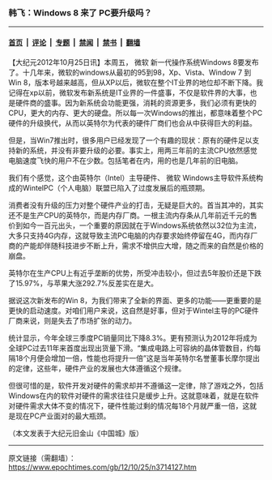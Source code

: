 ### 韩飞：Windows 8 来了 PC要升级吗？

---

#### [首页](../../../..?n3714127) &nbsp;|&nbsp; [评论](../../../../../epoch-comment?n3714127) &nbsp;|&nbsp; [专题](../../../../../epoch-special?n3714127) &nbsp;|&nbsp; [禁闻](../../../../../epoch-news?n3714127) &nbsp;|&nbsp; [禁书](../../../../../books?n3714127) &nbsp;|&nbsp; [翻墙](https://github.com/gfw-breaker/nogfw/blob/master/README.md?n3714127)


<div class="post_content" id="artbody" itemprop="articleBody">
 <!-- article content begin -->
 <p>
  【大纪元2012年10月25日讯】本周五，
  <ok href="https://www.epochtimes.com/gb/tag/%E5%BE%AE%E8%BD%AF.html">
   微软
  </ok>
  新一代操作系统Windows 8要发布了。十几年来，微软的windows从最初的95到98，Xp、Vista、Window 7 到 Win 8，版本号越来越高，但从XP以后，微软在整个IT业界的地位却不断下降。我记得在xp以前，微软发布新系统是IT业界的一件盛事，不仅是软件界的大事，也是硬件商的盛事。因为新系统会功能更强，消耗的资源更多，我们必须有更快的CPU，更大的内存、更大的硬盘。所以每一次Windows的推出，都意味着整个PC硬件的升级换代，从而以英特尔为代表的硬件厂商们也会从中获得巨大的利益。
 </p>
 <p>
  但是，当Win7推出时，很多用户已经发现了一个有趣的现状：原有的硬件足以支持新的系统，并没有非要升级的必要。事实上，用两三年前的主流CPU依然感觉电脑速度飞快的用户不在少数。包括笔者在内，用的也是几年前的旧电脑。
 </p>
 <p>
  我们有个感觉，这个由英特尔（Intel）主导硬件、
  <ok href="https://www.epochtimes.com/gb/tag/%E5%BE%AE%E8%BD%AF.html">
   微软
  </ok>
  Windows主导软件系统构成的WintelPC（个人电脑）联盟已陷入了过度发展后的瓶颈期。
 </p>
 <p>
  消费者没有升级的压力对整个硬件产业的打击，无疑是巨大的。首当其冲的，其实还不是生产CPU的英特尔，而是内存厂商。一根主流内存条从几年前近千元的售价到如今一百元出头，一个重要的原因就在于Windows系统依然以32位为主流，大多只支持4G内存，这就导致主流PC电脑的内存要求始终停留在4G，而内存厂商的产能却伴随科技进步不断上升，需求不增供应大增，随之而来的自然是价格的崩盘。
 </p>
 <p>
  英特尔在生产CPU上有近乎垄断的优势，所受冲击较小，但过去5年股价还是下跌了15.97%，与苹果大涨292.7%反差实在是大。
 </p>
 <p>
  据说这次新发布的Win 8，为我们带来了全新的界面、更多的功能——更重要的是更快的启动速度。对咱们用户来说，这自然是好事，但对于Wintel主导的PC硬件厂商来说，则是失去了市场扩张的动力。
 </p>
 <p>
  统计显示，今年全球三季度PC销量同比下降8.3%。更有预测认为2012年将成为全球PC过去11年来首度出现出货量下滑。“集成电路上可容纳的晶体管数目，约每隔18个月便会增加一倍，性能也将提升一倍”这是当年英特尔名誉董事长摩尔提出的定律，这些年，硬件产业的发展也大体遵循这个规律。
 </p>
 <p>
  但很可惜的是，软件开发对硬件的需求却并不遵循这一定律，除了游戏之外，包括Windows在内的软件对硬件的需求往往只是缓步上升。这就意味着，就是在软件对硬件需求大体不变的情况下，硬件性能过剩的情况每18个月就严重一倍，这就是现在PC产业面对的最大瓶颈。
 </p>
 <p>
  （本文发表于大纪元旧金山《中国城》版）
 </p>
 <!-- article content end -->
 <div id="below_article_ad">
 </div>
</div>


---

原文链接（需翻墙）：https://www.epochtimes.com/gb/12/10/25/n3714127.htm